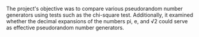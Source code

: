 The project's objective was to compare various pseudorandom number generators using tests such as the chi-square test.
Additionally, it examined whether the decimal expansions of the numbers pi, e, and √2 could serve as effective pseudorandom number generators.
